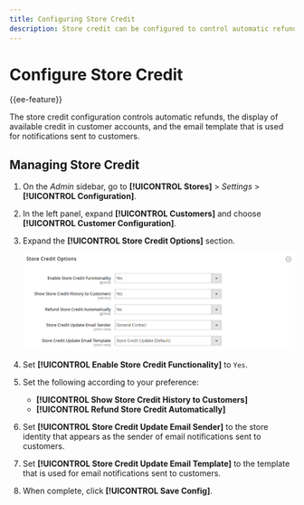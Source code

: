```yaml
---
title: Configuring Store Credit
description: Store credit can be configured to control automatic refunds as well as available credit for customers.
---
```


# Configure Store Credit

{{ee-feature}}

The store credit configuration controls automatic refunds, the display of available credit in customer accounts, and the email template that is used for notifications sent to customers.

## Managing Store Credit

1. On the _Admin_ sidebar, go to **[!UICONTROL Stores]** > _Settings_ > **[!UICONTROL Configuration]**.

1. In the left panel, expand **[!UICONTROL Customers]** and choose **[!UICONTROL Customer Configuration]**.

1. Expand the **[!UICONTROL Store Credit Options]** section.

   ![Store Credit Options](assets/customer-configuration-store-credit-options.png)

1. Set **[!UICONTROL Enable Store Credit Functionality]** to `Yes`.

1. Set the following according to your preference:

   * **[!UICONTROL Show Store Credit History to Customers]**
   * **[!UICONTROL Refund Store Credit Automatically]**

1. Set **[!UICONTROL Store Credit Update Email Sender]** to the store identity that appears as the sender of email notifications sent to customers.

1. Set **[!UICONTROL Store Credit Update Email Template]** to the template that is used for email notifications sent to customers.

1. When complete, click **[!UICONTROL Save Config]**.
